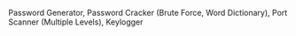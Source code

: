Password Generator,
Password Cracker (Brute Force, Word Dictionary),
Port Scanner (Multiple Levels),
Keylogger
